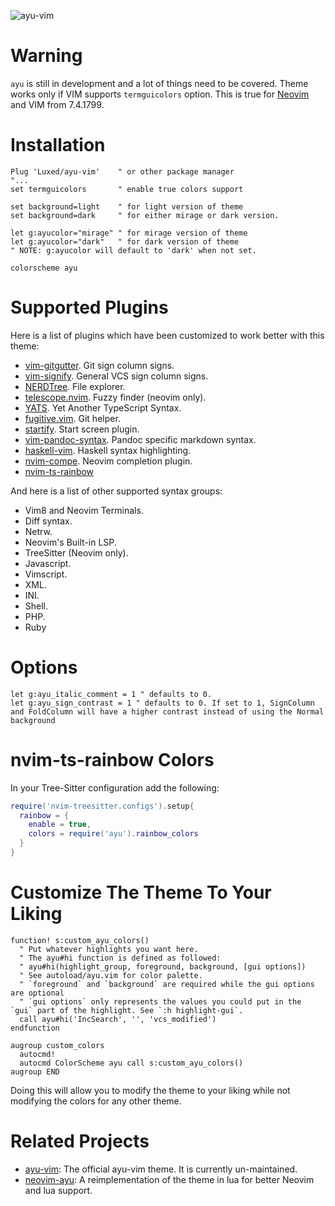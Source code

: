 ![ayu-vim](http://i.imgur.com/7vnF4Na.png)

# Warning

`ayu` is still in development and a lot of things need to be covered. Theme works only if VIM supports `termguicolors` option. This is true for [Neovim](https://neovim.io) and VIM from 7.4.1799.

# Installation

```VimL
Plug 'Luxed/ayu-vim'    " or other package manager
"...
set termguicolors       " enable true colors support

set background=light    " for light version of theme
set background=dark     " for either mirage or dark version.

let g:ayucolor="mirage" " for mirage version of theme
let g:ayucolor="dark"   " for dark version of theme
" NOTE: g:ayucolor will default to 'dark' when not set. 

colorscheme ayu
```

# Supported Plugins

Here is a list of plugins which have been customized to work better with this theme:

- [vim-gitgutter](https://github.com/airblade/vim-gitgutter). Git sign column signs.
- [vim-signify](https://github.com/mhinz/vim-signify). General VCS sign column signs.
- [NERDTree](https://github.com/preservim/nerdtree). File explorer.
- [telescope.nvim](https://github.com/nvim-telescope/telescope.nvim). Fuzzy finder (neovim only).
- [YATS](https://github.com/HerringtonDarkholme/yats.vim). Yet Another TypeScript Syntax.
- [fugitive.vim](https://github.com/tpope/vim-fugitive). Git helper.
- [startify](https://github.com/mhinz/vim-startify). Start screen plugin.
- [vim-pandoc-syntax](https://github.com/vim-pandoc/vim-pandoc-syntax). Pandoc specific markdown syntax.
- [haskell-vim](https://github.com/neovimhaskell/haskell-vim). Haskell syntax highlighting.
- [nvim-compe](https://github.com/hrsh7th/nvim-compe). Neovim completion plugin.
- [nvim-ts-rainbow](https://github.com/p00f/nvim-ts-rainbow)

And here is a list of other supported syntax groups:

- Vim8 and Neovim Terminals.
- Diff syntax.
- Netrw.
- Neovim's Built-in LSP.
- TreeSitter (Neovim only).
- Javascript.
- Vimscript.
- XML.
- INI.
- Shell.
- PHP.
- Ruby

# Options

```VimL
let g:ayu_italic_comment = 1 " defaults to 0.
let g:ayu_sign_contrast = 1 " defaults to 0. If set to 1, SignColumn and FoldColumn will have a higher contrast instead of using the Normal background
```

# nvim-ts-rainbow Colors

In your Tree-Sitter configuration add the following:

```lua
require('nvim-treesitter.configs').setup{
  rainbow = {
    enable = true,
    colors = require('ayu').rainbow_colors
  }
}
```

# Customize The Theme To Your Liking

```VimL
function! s:custom_ayu_colors()
  " Put whatever highlights you want here.
  " The ayu#hi function is defined as followed:
  " ayu#hi(highlight_group, foreground, background, [gui options])
  " See autoload/ayu.vim for color palette. 
  " `foreground` and `background` are required while the gui options are optional
  " `gui options` only represents the values you could put in the `gui` part of the highlight. See `:h highlight-gui`.
  call ayu#hi('IncSearch', '', 'vcs_modified')
endfunction

augroup custom_colors
  autocmd!
  autocmd ColorScheme ayu call s:custom_ayu_colors()
augroup END
```

Doing this will allow you to modify the theme to your liking while not modifying the colors for any other theme.

# Related Projects

- [ayu-vim](https://github.com/ayu-theme/ayu-vim): The official ayu-vim theme. It is currently un-maintained.
- [neovim-ayu](https://github.com/Shatur95/neovim-ayu): A reimplementation of the theme in lua for better Neovim and lua support.
